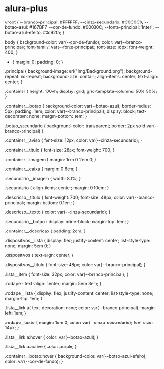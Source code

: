 # alura-plus
vroot {
    --branco-principal: #FFFFFF;
    --cinza-secundario: #C0C0C0;
    --botao-azul: #167BF7;
    --cor-de-fundo: #00030C;
    --fonte-principal: 'Inter';
    --botao-azul-efeito: #3c92fa;
}

body {
    background-color: var(--cor-de-fundo);
    color: var(--branco-principal);
    font-family: var(--fonte-principal);
    font-size: 16px;
    font-weight: 400;
}

* {
    margin: 0;
    padding: 0;
}

.principal {
    background-image: url("img/Background.png");
    background-repeat: no-repeat;
    background-size: contain;
    align-items: center;
    text-align: center;
}

.container {
    height: 100vh;
    display: grid;
    grid-template-columns: 50% 50%;
}

.container__botao {
    background-color: var(--botao-azul);
    border-radius: 5px;
    padding: 1em;
    color: var(--branco-principal);
    display: block;
    text-decoration: none;
    margin-bottom: 1em;
}

.botao_secundario {
    background-color: transparent;
    border: 2px solid var(--branco-principal)
}

.container__aviso {
    font-size: 12px;
    color: var(--cinza-secundario);
}

.container__titulo {
    font-size: 28px;
    font-weight: 700;
}

.container__imagem {
    margin: 1em 0 2em 0;
}

.container__caixa {
    margin: 0 6em;
}

.secundario__imagem {
    width: 80%;
}

.secundario {
    align-items: center;
    margin: 0 10em;
}

.descricao__titulo {
    font-weight: 700;
    font-size: 48px;
    color: var(--branco-principal);
    margin-bottom: 0.1em;
}

.descricao__texto {
    color: var(--cinza-secundario);
}

.secundario__botao {
    display: inline-block;
    margin-top: 1em;
}

.container__descricao {
    padding: 2em;
}

.dispositivos__lista {
    display: flex;
    justify-content: center;
    list-style-type: none;
    margin: 5em 0;
}

.dispositivos {
    text-align: center;
}

.dispositivos__titulo {
    font-size: 48px;
    color: var(--branco-principal);
}

.lista__item {
    font-size: 32px;
    color: var(--branco-principal);
}

.rodape {
    text-align: center;
    margin: 5em 3em;
}

.rodape__lista {
    display: flex;
    justify-content: center;
    list-style-type: none;
    margin-top: 1em;
}

.lista__link a{
    text-decoration: none;
    color: var(--branco-principal);
    margin-left: 1em;
}

.rodape__texto {
    margin: 1em 0;
    color: var(--cinza-secundario);
    font-size: 14px;
}

.lista__link a:hover {
    color: var(--botao-azul);
}

.lista__link a:active {
    color: purple;
}

.container__botao:hover {
    background-color: var(--botao-azul-efeito);
    color: var(--cor-de-fundo);
}
